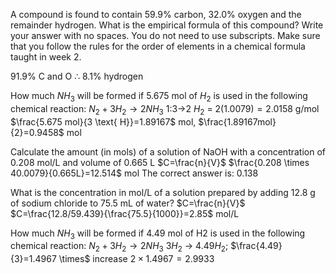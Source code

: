 A compound is found to contain 59.9% carbon, 32.0% oxygen and the remainder hydrogen.
What is the empirical formula of this compound?
Write your answer with no spaces. You do not need to use subscripts. Make sure that you follow the rules for the order of elements in a chemical formula taught in week 2.

91.9% C and O $\therefore$ 8.1% hydrogen



How much $NH_{3}$ will be formed if 5.675 mol of $H_{2}$ is used in the following chemical reaction: $N_{2} + 3H_{2} → 2NH_{3}$
1:3->2
$H_{2}$ = $2(1.0079)=2.0158$ g/mol
$\frac{5.675 mol}{3 \text{ H}}=1.89167$ mol, $\frac{1.89167mol}{2}=0.9458$ mol



Calculate the amount (in mols) of a solution of NaOH with a concentration of 0.208 mol/L and volume of 0.665 L
$C=\frac{n}{V}$
$\frac{0.208 \times 40.0079}{0.665L}=12.514$ mol
The correct answer is: 0.138


What is the concentration in mol/L of a solution prepared by adding 12.8 g of sodium chloride to 75.5 mL of water?
$C=\frac{n}{V}$
$C=\frac{12.8/59.439}{\frac{75.5}{1000}}=2.85$ mol/L

How much $NH_{3}$ will be formed if 4.49 mol of H2 is used in the following chemical reaction: $N_2 + 3 H_2 → 2 NH_3$
$3H_{2}$ -> $4.49H_2$; $\frac{4.49}{3}=1.4967 \times$ increase
$2 \times 1.4967=2.9933$